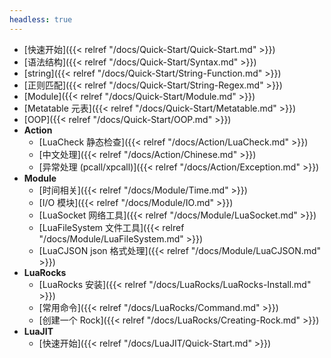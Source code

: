 ```yaml
---
headless: true
---
```


- [快速开始]({{< relref "/docs/Quick-Start/Quick-Start.md" >}})
- [语法结构]({{< relref "/docs/Quick-Start/Syntax.md" >}})
- [string]({{< relref "/docs/Quick-Start/String-Function.md" >}})
- [正则匹配]({{< relref "/docs/Quick-Start/String-Regex.md" >}})
- [Module]({{< relref "/docs/Quick-Start/Module.md" >}})
- [Metatable 元表]({{< relref "/docs/Quick-Start/Metatable.md" >}})
- [OOP]({{< relref "/docs/Quick-Start/OOP.md" >}})
- **Action**
  - [LuaCheck 静态检查]({{< relref "/docs/Action/LuaCheck.md" >}})
  - [中文处理]({{< relref "/docs/Action/Chinese.md" >}})
  - [异常处理 (pcall/xpcall)]({{< relref "/docs/Action/Exception.md" >}})
- **Module**
  - [时间相关]({{< relref "/docs/Module/Time.md" >}})
  - [I/O 模块]({{< relref "/docs/Module/IO.md" >}})
  - [LuaSocket 网络工具]({{< relref "/docs/Module/LuaSocket.md" >}})
  - [LuaFileSystem 文件工具]({{< relref "/docs/Module/LuaFileSystem.md" >}})
  - [LuaCJSON json 格式处理]({{< relref "/docs/Module/LuaCJSON.md" >}})
- **LuaRocks**
  - [LuaRocks 安装]({{< relref "/docs/LuaRocks/LuaRocks-Install.md" >}})
  - [常用命令]({{< relref "/docs/LuaRocks/Command.md" >}})
  - [创建一个 Rock]({{< relref "/docs/LuaRocks/Creating-Rock.md" >}})
- **LuaJIT**
  - [快速开始]({{< relref "/docs/LuaJIT/Quick-Start.md" >}})

